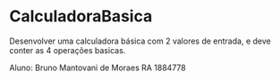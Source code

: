# CalculadoraBasica
Desenvolver uma calculadora básica com 2 valores de entrada, e deve conter as 4 operações basicas.

Aluno: Bruno Mantovani de Moraes RA 1884778

